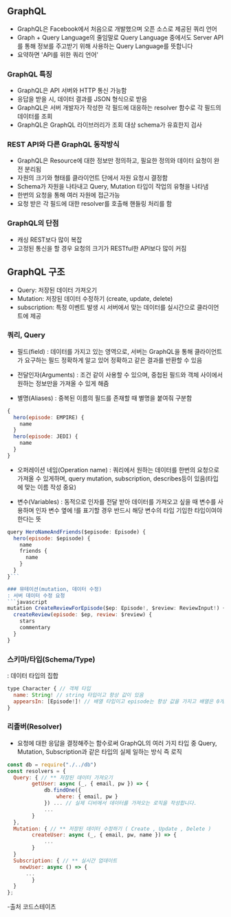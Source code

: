 ## GraphQL
- GraphQL은 Facebook에서 처음으로 개발했으며 오픈 소스로 제공된 쿼리 언어
- Graph + Query Language의 줄임말로 Query Language 중에서도 Server API 를 통해 정보를 주고받기 위해 사용하는 Query Language를 뜻합니다
- 요약하면 'API를 위한 쿼리 언어'

### GraphQL 특징
- GraphQL은 API 서버와 HTTP 통신 가능함
- 응답을 받을 시, 데이터 결과를 JSON 형식으로 받음
- GraphQL은 서버 개발자가 작성한 각 필드에 대응하는 resolver 함수로 각 필드의 데이터를 조회
- GraphQL은 GraphQL 라이브러리가 조회 대상 schema가 유효한지 검사

### REST API와 다른 GraphQL 동작방식
- GraphQL은 Resource에 대한 정보만 정의하고, 필요한 정의와 데이터 요청이 완전 분리됨
- 자원의 크기와 형태를 클라이언트 단에서 자원 요청시 결정함
- Schema가 자원을 나타내고 Query, Mutation 타입이 작업의 유형을 나타냄
- 한번의 요청을 통해 여러 자원에 접근가능
- 요청 받은 각 필드에 대한 resolver를 호출해 핸들링 처리를 함

### GraphQL의 단점
- 캐싱 REST보다 많이 복잡
- 고정된 통신을 할 경우 요청의 크기가 RESTful한 API보다 많이 커짐

## GraphQL 구조
- Query: 저장된 데이터 가져오기 
- Mutation: 저장된 데이터 수정하기 (create, update, delete)
- subscription: 특정 이벤트 발생 시 서버에서 맞는 데이터를 실시간으로 클라이언트에 제공

### 쿼리, Query
- 필드(field)
: 데이터를 가지고 있는 영역으로, 서버는 GraphQL을 통해 클라이언트가 요구하는 필드 정확하게 알고 있어 정확하고 같은 결과를 반환할 수 있음

- 전달인자(Arguments)
: 조건 같이 사용할 수 있으며, 중첩된 필드와 객체 사이에서 원하는 정보만을 가져올 수 있게 해줌
- 별명(Aliases)
: 중복된 이름의 필드를 존재할 때 별명을 붙여줘 구분함
```javascript
{
  hero(episode: EMPIRE) {
    name
  }
  hero(episode: JEDI) {
    name
  }
}
```
- 오퍼레이션 네임(Operation name)
: 쿼리에서 원하는 데이터를 한번의 요청으로 가져올 수 있게하며, query mutation, subscription, describes등이 있음(타입에 맞는 이름 작성 중요)

- 변수(Variables)
: 동적으로 인자를 전달 받아 데이터를 가져오고 싶을 때 변수를 사용하며 인자 변수 옆에 !를 표기할 경우 반드시 해당 변수의 타입 기입한 타입이여야 한다는 뜻
```javascript
query HeroNameAndFriends($episode: Episode) {
  hero(episode: $episode) {
    name
    friends {
      name
    }
  }
}```

### 뮤테이션(mutation, 데이터 수정)
: 서버 데이터 수정 요청
```javascript
mutation CreateReviewForEpisode($ep: Episode!, $review: ReviewInput!) {
  createReview(episode: $ep, review: $review) {
    stars
    commentary
  }
}
```
### 스키마/타입(Schema/Type)
: 데이터 타입의 집합
```javascript
type Character { // 객체 타입
  name: String! // string 타입이고 항상 값이 있음
  appearsIn: [Episode!]! // 배열 타입이고 episode는 항상 값을 가지고 배열은 0개 이상의 요소를 가짐
}
```
### 리졸버(Resolver)
- 요청에 대한 응답을 결정해주는 함수로써 GraphQL의 여러 가지 타입 중 Query, Mutation, Subscription과 같은 타입의 실제 일하는 방식 즉 로직

```javascript
const db = require("./../db")
const resolvers = {
  Query: { // ** 저장된 데이터 가져오기 
		getUser: async (_, { email, pw }) => {
			db.findOne({
				where: { email, pw }
			}) ... // 실제 디비에서 데이터를 가져오는 로직을 작성합니다. 
			...
		}
  },
  Mutation: { // ** 저장된 데이터 수정하기 ( Create , Update , Delete )
		createUser: async (_, { email, pw, name }) => {
			...
		}
  }
  Subscription: { // ** 실시간 업데이트
    newUser: async () => {
      ...
		}
  }
};
```

-출처 코드스테이츠